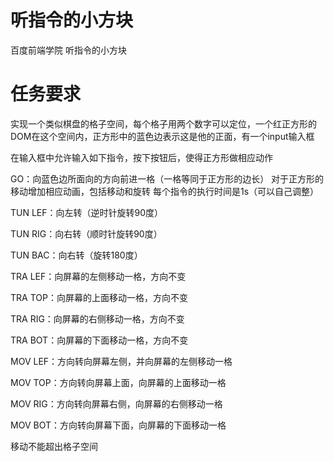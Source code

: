 # 听指令的小方块

百度前端学院 听指令的小方块

# 任务要求

实现一个类似棋盘的格子空间，每个格子用两个数字可以定位，一个红正方形的DOM在这个空间内，正方形中的蓝色边表示这是他的正面，有一个input输入框

在输入框中允许输入如下指令，按下按钮后，使得正方形做相应动作

GO：向蓝色边所面向的方向前进一格（一格等同于正方形的边长）
对于正方形的移动增加相应动画，包括移动和旋转
每个指令的执行时间是1s（可以自己调整）

TUN LEF：向左转（逆时针旋转90度）

TUN RIG：向右转（顺时针旋转90度）

TUN BAC：向右转（旋转180度）

TRA LEF：向屏幕的左侧移动一格，方向不变

TRA TOP：向屏幕的上面移动一格，方向不变

TRA RIG：向屏幕的右侧移动一格，方向不变

TRA BOT：向屏幕的下面移动一格，方向不变

MOV LEF：方向转向屏幕左侧，并向屏幕的左侧移动一格

MOV TOP：方向转向屏幕上面，向屏幕的上面移动一格

MOV RIG：方向转向屏幕右侧，向屏幕的右侧移动一格

MOV BOT：方向转向屏幕下面，向屏幕的下面移动一格

移动不能超出格子空间



